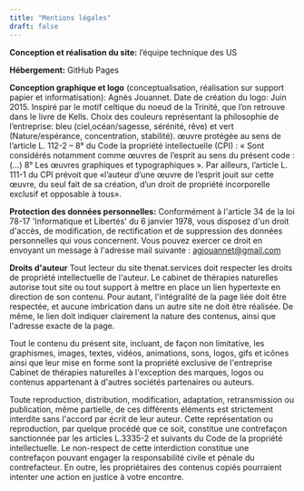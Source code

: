 ```yaml
---
title: "Mentions légales"
draft: false
---
```


**Conception et réalisation du site:** l’équipe technique des US

**Hébergement:** GitHub Pages

**Conception graphique et logo** (conceptualisation, réalisation sur support papier et informatisation): Agnès Jouannet. Date de création du logo: Juin 2015. Inspiré par le motif celtique du noeud de la Trinité, que l’on retrouve dans le livre de Kells. Choix des couleurs représentant la philosophie de l’entreprise: bleu (ciel,océan/sagesse, sérénité, rêve) et vert (Nature/espérance, concentration, stabilité).
œuvre protégée au sens de l’article L. 112-2 – 8° du Code la propriété intellectuelle (CPI) : « Sont considérés notamment comme œuvres de l’esprit au sens du présent code : (…) 8° Les œuvres graphiques et typographiques ». Par ailleurs, l’article L. 111-1 du CPI prévoit que «l’auteur d’une œuvre de l’esprit jouit sur cette œuvre, du seul fait de sa création, d’un droit de propriété incorporelle exclusif et opposable à tous».

**Protection des données personnelles:**
Conformément à l'article 34 de la loi 78-17 'Informatique et Libertés' du 6 janvier 1978, vous disposez d'un droit d'accès, de modification, de rectification et de suppression des données personnelles qui vous concernent. Vous pouvez exercer ce droit en envoyant un message à l'adresse mail suivante : agjouannet@gmail.com

**Droits d'auteur**
Tout lecteur du site thenat.services doit respecter les droits de propriété intellectuelle de l'auteur. Le cabinet de thérapies naturelles autorise tout site ou tout support à mettre en place un lien hypertexte en direction de son contenu. Pour autant, l'intégralité de la page liée doit être respectée, et aucune imbrication dans un autre site ne doit être réalisée. De même, le lien doit indiquer clairement la nature des contenus, ainsi que l'adresse exacte de la page.

Tout le contenu du présent site, incluant, de façon non limitative, les graphismes, images, textes, vidéos, animations, sons, logos, gifs et icônes ainsi que leur mise en forme sont la propriété exclusive de l'entreprise Cabinet de thérapies naturelles à l'exception des marques, logos ou contenus appartenant à d'autres sociétés partenaires ou auteurs.

Toute reproduction, distribution, modification, adaptation, retransmission ou publication, même partielle, de ces différents éléments est strictement interdite sans l'accord par écrit de leur auteur. Cette représentation ou reproduction, par quelque procédé que ce soit, constitue une contrefaçon sanctionnée par les articles L.3335-2 et suivants du Code de la propriété intellectuelle. Le non-respect de cette interdiction constitue une contrefaçon pouvant engager la responsabilité civile et pénale du contrefacteur. En outre, les propriétaires des contenus copiés pourraient intenter une action en justice à votre encontre.
